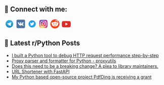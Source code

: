 ## 🔎 Connect with me:
[<img src="https://github.com/bullbesh/bullbesh/blob/main/images/Telegram.png" width="32" height="32" />](https://t.me/bullbesh)
[<img src="https://github.com/bullbesh/bullbesh/blob/main/images/VK.png" width="32" height="32" />](https://vk.com/bullbesh)
[<img src="https://github.com/bullbesh/bullbesh/blob/main/images/Twitter.png" width="32" height="32" />](https://twitter.com/bullbesh1)
[<img src="https://github.com/bullbesh/bullbesh/blob/main/images/Instagram.png" width="32" height="32" />](https://www.instagram.com/bullbesh)
[<img src="https://github.com/bullbesh/bullbesh/blob/main/images/Reddit.png" width="32" height="32" />](https://www.reddit.com/user/bullbesh)
[<img src="https://github.com/bullbesh/bullbesh/blob/main/images/YouTube.png" width="32" height="32" />](https://www.youtube.com/channel/UCtfjRs6uzgq5mfm8S06WTcg)

## 📕 Latest r/Python Posts
<!-- BLOG-POST-LIST:START -->
- [I built a Python tool to debug HTTP request performance step-by-step](https://www.reddit.com/r/Python/comments/1ogjjrl/i_built_a_python_tool_to_debug_http_request/)
- [Proxy parser and formatter for Python - proxyutils](https://www.reddit.com/r/Python/comments/1ogigib/proxy_parser_and_formatter_for_python_proxyutils/)
- [Does this need to be a breaking change? A plea to library maintainers.](https://www.reddit.com/r/Python/comments/1oggfn8/does_this_need_to_be_a_breaking_change_a_plea_to/)
- [URL Shortener with FastAPI](https://www.reddit.com/r/Python/comments/1ogf6ft/url_shortener_with_fastapi/)
- [My Python based open-source project PdfDing is receiving a grant](https://www.reddit.com/r/Python/comments/1ogf2iw/my_python_based_opensource_project_pdfding_is/)
<!-- BLOG-POST-LIST:END -->
